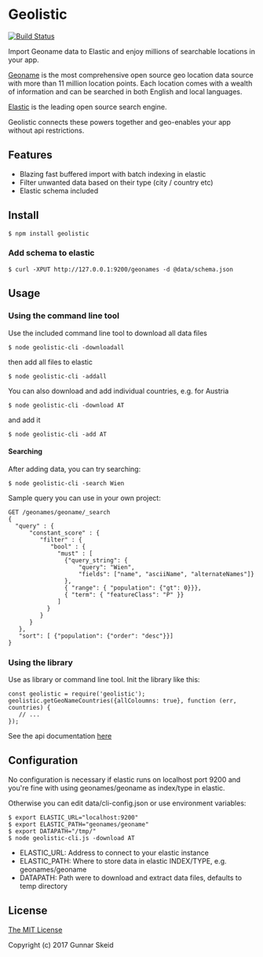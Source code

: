 # Geolistic
[![Build Status](https://travis-ci.org/gunske/geolistic.svg?branch=master)](https://travis-ci.org/gunske/geolistic)

Import Geoname data to Elastic and enjoy millions of searchable locations in your app.

[Geoname](http://www.geonames.org/) is the most comprehensive open source geo location data source with
more than 11 million location points. Each location comes with a wealth of
information and can be searched in both English and local languages.

[Elastic](https://www.elastic.co/) is the leading open source search engine.

Geolistic connects these powers together and geo-enables your app 
without api restrictions.

## Features
* Blazing fast buffered import with batch indexing in elastic
* Filter unwanted data based on their type (city / country etc)
* Elastic schema included

## Install

```
$ npm install geolistic
```

### Add schema to elastic

```
$ curl -XPUT http://127.0.0.1:9200/geonames -d @data/schema.json
```

## Usage

### Using the command line tool
Use the included command line tool to download all data files

```
$ node geolistic-cli -downloadall
```

then add all files to elastic

```
$ node geolistic-cli -addall
```

You can also download and add individual countries, e.g. for Austria

```
$ node geolistic-cli -download AT
```

and add it

```
$ node geolistic-cli -add AT
```

#### Searching

After adding data, you can try searching:

```
$ node geolistic-cli -search Wien
```

Sample query you can use in your own project:
```
GET /geonames/geoname/_search
{
  "query" : {
      "constant_score" : {
         "filter" : {
            "bool" : {
              "must" : [
                {"query_string": {
                    "query": "Wien",
                    "fields": ["name", "asciiName", "alternateNames"]}
                },
                { "range": { "population": {"gt": 0}}},
                { "term": { "featureClass": "P" }}
              ]
           }
         }
      }
   },
   "sort": [ {"population": {"order": "desc"}}]
}
```

### Using the library
Use as library or command line tool. Init the library like this:

```
const geolistic = require('geolistic');
geolistic.getGeoNameCountries({allColoumns: true}, function (err, countries) {
   // ...
});
```

See the api documentation [here](./docs/index.html)

## Configuration

No configuration is necessary if elastic runs on localhost port 9200 and
you're fine with using geonames/geoname as index/type in elastic.

Otherwise you can edit data/cli-config.json or use environment variables:
```
$ export ELASTIC_URL="localhost:9200"
$ export ELASTIC_PATH="geonames/geoname"
$ export DATAPATH="/tmp/"
$ node geolistic-cli.js -download AT
```

* ELASTIC_URL: Address to connect to your elastic instance
* ELASTIC_PATH: Where to store data in elastic INDEX/TYPE, e.g. geonames/geoname
* DATAPATH: Path were to download and extract data files, defaults to temp directory

## License

[The MIT License](http://opensource.org/licenses/MIT)

Copyright (c) 2017 Gunnar Skeid
